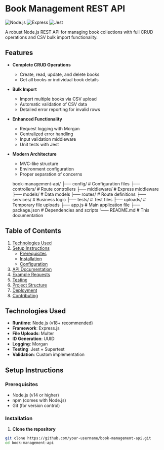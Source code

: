 # Book Management REST API

![Node.js](https://img.shields.io/badge/Node.js-18.x-green)
![Express](https://img.shields.io/badge/Express-4.x-lightgrey)
![Jest](https://img.shields.io/badge/Jest-29.x-red)

A robust Node.js REST API for managing book collections with full CRUD operations and CSV bulk import functionality.

## Features

- **Complete CRUD Operations**
  - Create, read, update, and delete books
  - Get all books or individual book details
- **Bulk Import**
  - Import multiple books via CSV upload
  - Automatic validation of CSV data
  - Detailed error reporting for invalid rows
- **Enhanced Functionality**
  - Request logging with Morgan
  - Centralized error handling
  - Input validation middleware
  - Unit tests with Jest
- **Modern Architecture**
  - MVC-like structure
  - Environment configuration
  - Proper separation of concerns


  book-management-api/
├── config/          # Configuration files
├── controllers/     # Route controllers
├── middleware/      # Express middleware
├── models/          # Data models
├── routes/          # Route definitions
├── services/        # Business logic
├── tests/           # Test files
├── uploads/         # Temporary file uploads
├── app.js           # Main application file
├── package.json     # Dependencies and scripts
└── README.md        # This documentation

## Table of Contents

1. [Technologies Used](#technologies-used)
2. [Setup Instructions](#setup-instructions)
   - [Prerequisites](#prerequisites)
   - [Installation](#installation)
   - [Configuration](#configuration)
3. [API Documentation](#api-documentation)
4. [Example Requests](#example-requests)
5. [Testing](#testing)
6. [Project Structure](#project-structure)
7. [Deployment](#deployment)
8. [Contributing](#contributing)

## Technologies Used

- **Runtime**: Node.js (v18+ recommended)
- **Framework**: Express.js
- **File Uploads**: Multer
- **ID Generation**: UUID
- **Logging**: Morgan
- **Testing**: Jest + Supertest
- **Validation**: Custom implementation

## Setup Instructions

### Prerequisites

- Node.js (v14 or higher)
- npm (comes with Node.js)
- Git (for version control)

### Installation

1. **Clone the repository**

```bash
git clone https://github.com/your-username/book-management-api.git
cd book-management-api